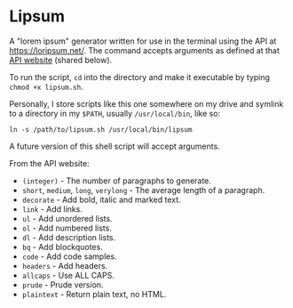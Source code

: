 # Lipsum

A "lorem ipsum" generator written for use in the terminal using the API at <https://loripsum.net/>. The command accepts arguments as defined at that [API website](https://loripsum.net/) (shared below).

To run the script, `cd` into the directory and make it executable by typing `chmod +x lipsum.sh`.

Personally, I store scripts like this one somewhere on my drive and symlink to a directory in my `$PATH`, usually `/usr/local/bin`, like so:

	ln -s /path/to/lipsum.sh /usr/local/bin/lipsum

A future version of this shell script will accept arguments.

From the API website:

- `(integer)` - The number of paragraphs to generate.
- `short`, `medium`, `long`, `verylong` - The average length of a paragraph.
- `decorate` - Add bold, italic and marked text.
- `link` - Add links.
- `ul` - Add unordered lists.
- `ol` - Add numbered lists.
- `dl` - Add description lists.
- `bq` - Add blockquotes.
- `code` - Add code samples.
- `headers` - Add headers.
- `allcaps` - Use ALL CAPS.
- `prude` - Prude version.
- `plaintext` - Return plain text, no HTML.
